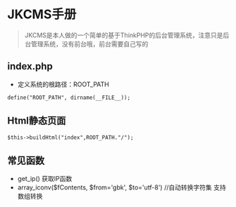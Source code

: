 # JKCMS手册
>JKCMS是本人做的一个简单的基于ThinkPHP的后台管理系统，注意只是后台管理系统，没有前台哦，前台需要自己写的

## index.php
* 定义系统的根路径：ROOT_PATH

`define("ROOT_PATH", dirname(__FILE__));`

## Html静态页面
`$this->buildHtml("index",ROOT_PATH."/");`

## 常见函数
* get_ip()  获取IP函数
* array_iconv($fContents, $from='gbk', $to='utf-8')   //自动转换字符集 支持数组转换
